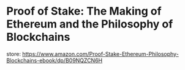 # Proof of Stake: The Making of Ethereum and the Philosophy of Blockchains
store: https://www.amazon.com/Proof-Stake-Ethereum-Philosophy-Blockchains-ebook/dp/B09NQZCN6H
